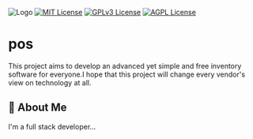 

![Logo](https://www.alphaebarcode.com/images/Gsoft/For-GSoft-retail/POS.png)
[![MIT License](https://img.shields.io/badge/License-MIT-green.svg)](https://choosealicense.com/licenses/mit/)
[![GPLv3 License](https://img.shields.io/badge/License-GPL%20v3-yellow.svg)](https://opensource.org/licenses/)
[![AGPL License](https://img.shields.io/badge/license-AGPL-blue.svg)](http://www.gnu.org/licenses/agpl-3.0)


# pos
 This project aims to develop an advanced yet simple and free inventory software for everyone.I hope that this project will change every vendor's view on technology at all. 


## 🚀 About Me
I'm a full stack developer...


